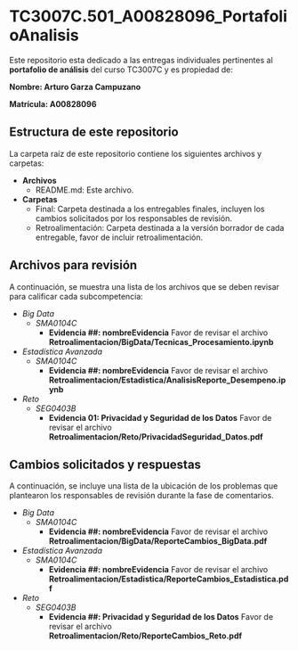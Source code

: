 # TC3007C.501_A00828096_PortafolioAnalisis

Este repositorio esta dedicado a las entregas individuales pertinentes al **portafolio de análisis** del curso TC3007C y es propiedad de:

**Nombre: Arturo Garza Campuzano**

**Matrícula: A00828096**

## Estructura de este repositorio

La carpeta raíz de este repositorio contiene los siguientes archivos y carpetas:

- **Archivos**
  - README.md: Este archivo.
- **Carpetas**
  - Final: Carpeta destinada a los entregables finales, incluyen los cambios solicitados por los responsables de revisión.
  - Retroalimentación: Carpeta destinada a la versión borrador de cada entregable, favor de incluir retroalimentación.

## Archivos para revisión

A continuación, se muestra una lista de los archivos que se deben revisar para calificar cada subcompetencia:

- *Big Data*
  - *SMA0104C*
    - **Evidencia ##: nombreEvidencia** Favor de revisar el archivo **Retroalimentacion/BigData/Tecnicas_Procesamiento.ipynb**
- *Estadística Avanzada*
  - *SMA0104C*
    - **Evidencia ##: nombreEvidencia** Favor de revisar el archivo **Retroalimentacion/Estadistica/AnalisisReporte_Desempeno.ipynb**
- *Reto*
  - *SEG0403B*
    - **Evidencia 01: Privacidad y Seguridad de los Datos** Favor de revisar el archivo **Retroalimentacion/Reto/PrivacidadSeguridad_Datos.pdf**

## Cambios solicitados y respuestas

A continuación, se incluye una lista de la ubicación de los problemas que plantearon los responsables de revisión durante la fase de comentarios.

- *Big Data*
  - *SMA0104C*
    - **Evidencia ##: nombreEvidencia** Favor de revisar el archivo **Retroalimentacion/BigData/ReporteCambios_BigData.pdf**
- *Estadística Avanzada*
  - *SMA0104C*
    - **Evidencia ##: nombreEvidencia** Favor de revisar el archivo **Retroalimentacion/Estadistica/ReporteCambios_Estadistica.pdf**
- *Reto*
  - *SEG0403B*
    - **Evidencia ##: Privacidad y Seguridad de los Datos** Favor de revisar el archivo **Retroalimentacion/Reto/ReporteCambios_Reto.pdf**
